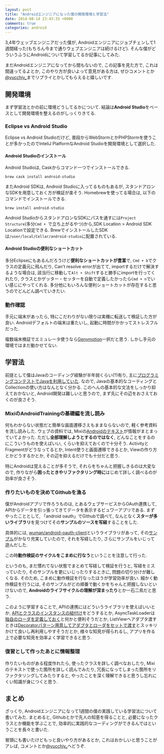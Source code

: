 ```yaml
---
layout: post
title: "Androidエンジニアになった僕の開発環境と学習法"
date: 2014-08-14 23:43:33 +0900
comments: true
categories: android
---
```


3,4年ウェッブエンジニアだった僕が, Androidエンジニアにジョブチェンして1週間経った(もちろん今まで通りウェブエンジニアは続けるけど). そんな僕がどういうふうにAndroidについて学習してるか記事にしてみた.

まだAndroidエンジニアになってから間もないので, この記事を見た方で, これは間違ってるよとか, このやり方が良いよって意見がある方は, ぜひコメントとか[@yucchiy_](https://twitter.com/yucchiy_)までリプライとかしてもらえると嬉しいです.


## 開発環境

まず学習法とかの前に環境どうしてるかについて. 結論は**Android Studio**をベースとして開発環境を整えるのがしっくりきてる.

### Eclipse vs Android Studio

Eclipse vs Android Studioだけど, 普段からWebStormとかPHPStormを使うことが多かったのでInteliJ PlatformなAndroid Studioを開発環境として選択した.


#### Android Studioのインストール

Android Studioは, Caskからコマンド一つでインストールできる.

```
brew cask install android-studio
```

またAndroid SDKは, Android Studioに入ってるものもあるが, スタンドアロンなSDKを用意しておく方が検証が楽そう. Homebrewを使ってる場合は, 以下のコマンドでインストールできる.

```
brew install android-studio
```

Android StudioからスタンドアロンなSDKにパスを通すには`Project Structure`(多分`Cmd + `で立ち上がるやつ)から,SDK Location > Android SDK Locationで設定できる. BrewでインストールしたSDKは`/user/local/Cellar/android-studio`に配置されている.


#### Android Studioの便利なショートカット

多分Eclipseにもあるんだろうけど**便利なショートカットが豊富**で, `Cmd + b`でクラスの定義元に飛んだり, Can't resolve errorが出てて, importするだけで解決するような場合は, 該当行に移動して`Alt + Shift`すると勝手にimportを行ってくれたり, クラスとかゲッター・セッターを自動で定義したかったら`Cmd + n`でいい感じにやってくれる. 多分他にもいろんな便利ショートカットが存在すると思うのでどんどん調べていきたい.


### 動作確認

手元に端末があったら, 特にこだわりがない限りは実機に転送して検証した方が良い. Androidデフォルトの端末は重たいし, 起動に時間がかかってストレスフルだった.

複数端末検証でエミュレータ使うなら[Genymotion](http://www.genymotion.com/)一択だと思う. しかし手元の環境ではまだ動かせてない.

## 学習法

前提として僕はJavaのコーディング経験が半年弱くらい(?)有り, 主に[プログラミングコンテストでJavaを利用していた](https://gist.github.com/yucchiy/2885090). なので, Javaの基本的なコーティングとCollectionの使い方はなんとなく分かる. このへんの基本的な文法をしっかり抑えておかないと, Android開発は難しいと思うので, まず先にその辺をおさえておくのが良さそう.


### MixiのAndroidTrainingの基礎編を流し読み

何もわからない状態だと簡単な画面遷移さえもままならないので, 軽く参考資料を流し読みした. ウェブの資料では, Mixiの[Androidのテキスト](https://github.com/mixi-inc/AndroidTraining)が情報がまとまっていてよかった. ただし**全部理解しようとするのではなく**, どんなことをするのにこういうものを使えばいい, くらいを抑えておくので十分そう. ActivityとFragmentがどうなってるとか, Intent使うと画面遷移できるとか, Viewの作り方とかどうするかとか, その辺を抑えるだけでも十分だと思う.

特にAndroidは覚えることが多そうで, それらをちゃんと把握しきるのは大変なので, 作りながら**困ったときやリファクタリング時に**はじめて詳しく調べるのが効率が良さそう.


### 作りたいものを決めてGithubを漁る

僕がAndroidアプリで作ろうものは, とあるウェブサービスからOAuth連携して, APIからデータを引っ張ってきてデータを表示するビュワーアプリである. まずやったこととして, 「android oauth」でGithubで調べて, なんとなく**スターが多いライブラリ**を見つけてその**サンプルのソースを写経**することをした.

具体的には, [wuman/android-oauth-client](https://github.com/wuman/android-oauth-client)というライブラリがあって, その[サンプル](https://github.com/wuman/android-oauth-client/tree/master/samples)がかなり充実していたので, それを写経したり, さらにサンプルをいじって遊んだした.

この時**動作検証のサイクルをこまめに行なう**ということを注意して行った.

というのも, まだ慣れてない状態でまとめて写経して検証を行うと, 写経をミスっていたり, そのサンプルを更にいじったりするときに, 問題の切り分けが難しくなる. そのため, こまめに動作検証を行なったほうが学習効率が良い. 細かく動作検証を行うには, そのサンプルがどの順番で動くかをちゃんと把握しないといけないので, **Androidのライフサイクルの理解が深まったり**とか一石二鳥だと思う.

このように学習することで, APIの連携にはどういうライブラリを使えばいいとか, [APIとクラスのインスタンスの紐付け](https://github.com/wuman/android-oauth-client/blob/master/samples/src/main/java/com/wuman/oauth/samples/twitter/api/model/Tweet.java)をどうするとか, AsyncTaskLoaderは[独自のローダを定義しておく](https://github.com/wuman/android-oauth-client/blob/master/samples/src/main/java/com/wuman/oauth/samples/twitter/TwitterActivity.java#L137)と何かと便利そうだとか, ListViewへアダプタ渡すときは[Decoratorパターン用意してアダプタとローダをセットで渡す](https://github.com/wuman/android-oauth-client/blob/master/samples/src/main/java/com/wuman/oauth/samples/twitter/TwitterActivity.java#L206)とスッキリかけて良いし再利用しやすそうだとか, 様々な知見が得られるし, アプリを作る上で必要な知見を効率よく学習できると思う.


### 復習として作ったあとに情報整理

作りたいものがある程度作れたら, 使ったクラスを詳しく調べなおしたり, Mixiのテキストで使った箇所を詳しく読んでみたり, 冗長になってしまった箇所をリファクタリングしてみたりすると, やったことを深く理解できると思うし忘れにくい知識が身につくと思う.


## まとめ

ざっくり, Androidエンジニアになって1週間の僕の実践している学習法について書いてみた. まとめると, Githubとかで先人の知恵を得ることと, 必要になったクラスとか機能を学ぶことで, 効率的に実践的なコーディングができるんではということを長々と書いた.

冒頭にも書いたけどもっと良いやり方があるとか, これはおかしいと思うことがアレば, コメントとか[@yucchiy_](https://twitter.com/yucchiy_)へどうぞ.
